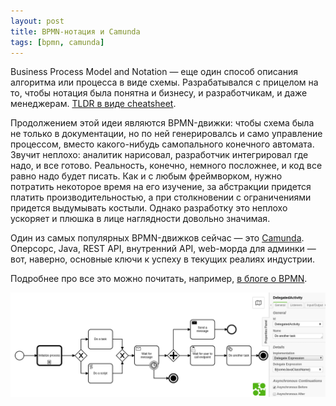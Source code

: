 ```yaml
---
layout: post
title: BPMN-нотация и Camunda
tags: [bpmn, camunda]
---
```

Business Process Model and Notation — еще один способ описания алгоритма или процесса в виде схемы. Разрабатывался с прицелом на то, чтобы нотация была понятна и бизнесу, и разработчикам, и даже менеджерам. [TLDR в виде cheatsheet](http://www.bpmb.de/images/BPMN2_0_Poster_EN.pdf).

Продолжением этой идеи являются BPMN-движки: чтобы схема была не только в документации, но по ней генерировалсь и само управление процессом, вместо какого-нибудь самопального конечного автомата. Звучит неплохо: аналитик нарисовал, разработчик интегрировал где надо, и все готово. Реальность, конечно, немного посложнее, и код все равно надо будет писать. Как и с любым фреймворком, нужно потратить некоторое время на его изучение, за абстракции придется платить производительностью, а при столкновении с ограничениями придется выдумывать костыли. Однако разработку это неплохо ускоряет и плюшка в лице наглядности довольно значимая.

Один из самых популярных BPMN-движков сейчас — это [Camunda](https://docs.camunda.org/manual/latest/introduction/). Оперсорс, Java, REST API, внутренний API, web-морда для админки — вот, наверно, основные ключи к успеху в текущих реалиях индустрии.

Подробнее про все это можно почитать, например, [в блоге о BPMN](https://bpmn2.ru/).

![](/assets/images/2020-08-17-camunda_example.png)

